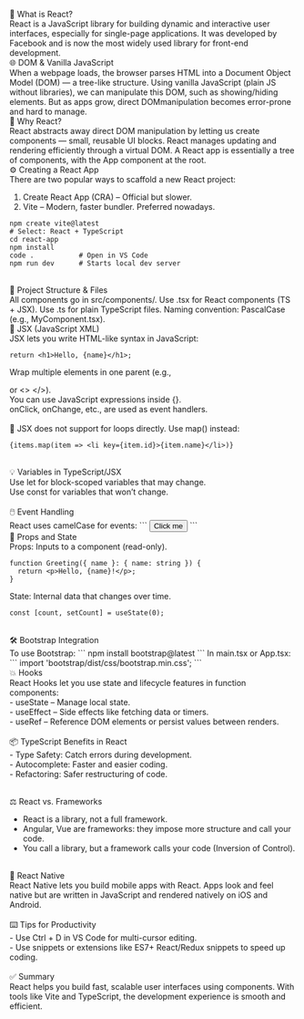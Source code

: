 🧠 What is React?<br/>
React is a JavaScript library for building dynamic and interactive user interfaces, especially for single-page applications. It was developed by Facebook and is now the most widely used library for front-end development.
<br/>
🌐 DOM & Vanilla JavaScript<br/>
When a webpage loads, the browser parses HTML into a Document Object Model (DOM) — a tree-like structure. Using vanilla JavaScript (plain JS without libraries), we can manipulate this DOM, such as showing/hiding elements. But as apps grow, direct DOMmanipulation becomes error-prone and hard to manage.
<br/>
🧩 Why React?<br/>
React abstracts away direct DOM manipulation by letting us create components — small, reusable UI blocks. React manages updating and rendering efficiently through a virtual DOM. A React app is essentially a tree of components, with the App component at 
the root.
<br/>
⚙️ Creating a React App<br/>
There are two popular ways to scaffold a new React project:
1. Create React App (CRA) – Official but slower.
2. Vite – Modern, faster bundler. Preferred nowadays.

```
npm create vite@latest
# Select: React + TypeScript
cd react-app
npm install
code .           # Open in VS Code
npm run dev      # Starts local dev server

```
<br/>
📁 Project Structure & Files<br/>
All components go in src/components/.
Use .tsx for React components (TS + JSX).
Use .ts for plain TypeScript files.
Naming convention: PascalCase (e.g., MyComponent.tsx).
<br/>
🧬 JSX (JavaScript XML)<br/>
JSX lets you write HTML-like syntax in JavaScript:

```
return <h1>Hello, {name}</h1>;
```

Wrap multiple elements in one parent (e.g., <div> or <> </>).<br/>
You can use JavaScript expressions inside {}.<br/>
onClick, onChange, etc., are used as event handlers.<br/>
<br/>
🚫 JSX does not support for loops directly. Use map() instead:<br/>
```
{items.map(item => <li key={item.id}>{item.name}</li>)}
```
<br/>
💡 Variables in TypeScript/JSX<br/>
Use let for block-scoped variables that may change.<br/>
Use const for variables that won’t change.<br/>
<br/>
🖱️ Event Handling<br/>
React uses camelCase for events:
```
<button onClick={handleClick}>Click me</button>
```
<br/>
🧠 Props and State<br/>
Props: Inputs to a component (read-only).<br/>

```
function Greeting({ name }: { name: string }) {
  return <p>Hello, {name}!</p>;
}
```

State: Internal data that changes over time.<br/>
```
const [count, setCount] = useState(0);
```
<br/>
🛠️ Bootstrap Integration<br/>
To use Bootstrap:
```
npm install bootstrap@latest
```
In main.tsx or App.tsx:
```
import 'bootstrap/dist/css/bootstrap.min.css';
```
<br/>
💥 Hooks
<br/>
React Hooks let you use state and lifecycle features in function components:<br/>
- useState – Manage local state.<br/>
- useEffect – Side effects like fetching data or timers.<br/>
- useRef – Reference DOM elements or persist values between renders.<br/>
<br/>
📦 TypeScript Benefits in React<br/>
- Type Safety: Catch errors during development.<br/>
- Autocomplete: Faster and easier coding.<br/>
- Refactoring: Safer restructuring of code.<br/>
<br/>

⚖️ React vs. Frameworks<br/>
- React is a library, not a full framework.
- Angular, Vue are frameworks: they impose more structure and call your code.
- You call a library, but a framework calls your code (Inversion of Control).
<br/>
📱 React Native<br/>
React Native lets you build mobile apps with React. Apps look and feel native but are written in JavaScript and rendered natively on iOS and Android.<br/>
<br/>
⌨️ Tips for Productivity<br/>
- Use Ctrl + D in VS Code for multi-cursor editing.<br/>
- Use snippets or extensions like ES7+ React/Redux snippets to speed up coding.<br/>
<br/>
✅ Summary<br/>
React helps you build fast, scalable user interfaces using components. With tools like Vite and TypeScript, the development experience is smooth and efficient.



















